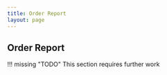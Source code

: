 ```yaml
---
title: Order Report
layout: page
---
```


## Order Report

!!! missing "TODO"
	This section requires further work
